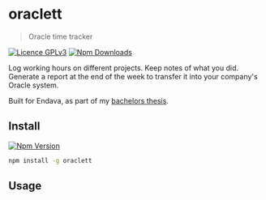 # oraclett

> Oracle time tracker

<!-- TODO: oracle screenshot, app screenshot -->

[![Licence GPLv3](https://img.shields.io/badge/licence-GPLv3-green.svg?style=flat-square)](https://github.com/jneidel/strpad/blob/master/licence)
[![Npm Downloads](https://img.shields.io/npm/dw/generator-jneidel.svg?style=flat-square)](https://www.npmjs.com/package/generator-jneidel)

Log working hours on different projects.
Keep notes of what you did.
Generate a report at the end of the week to transfer it into your company's
Oracle system.

Built for Endava, as part of my [bachelors thesis](https://github.com/jneidel/ba).

## Install

[![Npm Version](https://img.shields.io/npm/v/oraclett.svg?style=flat-square)](https://www.npmjs.com/package/oraclett)

```sh
npm install -g oraclett
```

## Usage

<!-- TODO: copy over screenshots and describe commands -->
